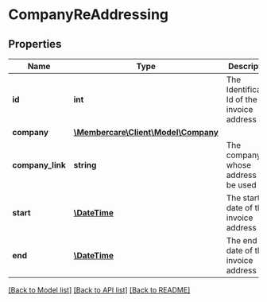 # CompanyReAddressing

## Properties
Name | Type | Description | Notes
------------ | ------------- | ------------- | -------------
**id** | **int** | The Identification Id of the invoice address | [optional] 
**company** | [**\Membercare\Client\Model\Company**](Company.md) |  | [optional] 
**company_link** | **string** | The company whose address will be used | [optional] 
**start** | [**\DateTime**](\DateTime.md) | The start date of the invoice address | [optional] 
**end** | [**\DateTime**](\DateTime.md) | The end date of the invoice address | [optional] 

[[Back to Model list]](../../README.md#documentation-for-models) [[Back to API list]](../../README.md#documentation-for-api-endpoints) [[Back to README]](../../README.md)


